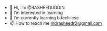 - 👋 Hi, I’m @RASHEEDUDDIN
- 👀 I’m interested in learning 
- 🌱 I’m currently learning b.tech-cse
- 📫 How to reach me mdrasheedr2@gmail.com

<!---
RASHEEDUDDIN/RASHEEDUDDIN is a ✨ special ✨ repository because its `README.md` (this file) appears on your GitHub profile.
You can click the Preview link to take a look at your changes.
--->
